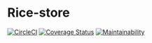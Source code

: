 # Rice-store

[![CircleCI](https://circleci.com/gh/Joe-Joseph/Rice-store.svg?style=svg)](https://circleci.com/gh/Joe-Joseph/Rice-store) [![Coverage Status](https://coveralls.io/repos/github/Joe-Joseph/Rice-store/badge.svg?branch=develop)](https://coveralls.io/github/Joe-Joseph/Rice-store?branch=develop) [![Maintainability](https://api.codeclimate.com/v1/badges/14cb7b00af1f237e0575/maintainability)](https://codeclimate.com/github/Joe-Joseph/Rice-store/maintainability)
